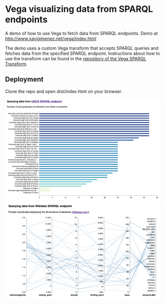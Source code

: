 # Vega visualizing data from SPARQL endpoints

A demo of how to use Vega to fetch data from SPARQL endpoints. Demo at http://www.xavigimenez.net/vega/index.html

The demo uses a custom Vega transform that accepts SPARQL queries and fetches data from the specified SPARQL endpoint. Instructions about how to use the transform can be found in the [repository of the Vega SPARQL Transform](https://github.com/XavierGimenez/vega-transform-sparql).

## Deployment
Clone the repo and open dist/index.html on your browser.

![Demo img1](https://raw.githubusercontent.com/XavierGimenez/vega-transform-sparql-demo/master/img/unics.png)
![Demo img2](https://raw.githubusercontent.com/XavierGimenez/vega-transform-sparql-demo/master/img/wikidata.png)